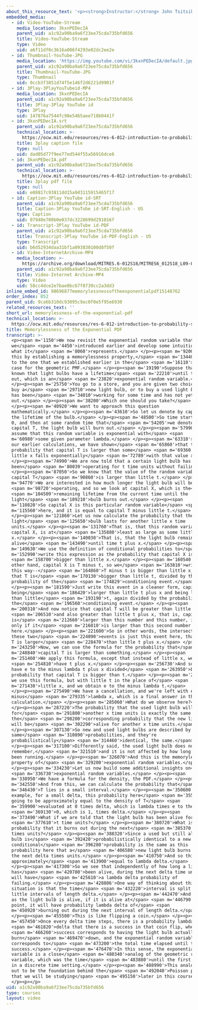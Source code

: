```yaml
---
about_this_resource_text: '<p><strong>Instructor:</strong> John Tsitsiklis</p>'
embedded_media:
  - id: Video-YouTube-Stream
    media_location: 3kxnPEDecIA
    parent_uid: a1c92a90ba9a6f23ee75cda735bfd656
    title: Video-YouTube-Stream
    type: Video
    uid: a6f11df0c3616a006f4293e82dc2ee2e
  - id: Thumbnail-YouTube-JPG
    media_location: 'https://img.youtube.com/vi/3kxnPEDecIA/default.jpg'
    parent_uid: a1c92a90ba9a6f23ee75cda735bfd656
    title: Thumbnail-YouTube-JPG
    type: Thumbnail
    uid: 0ccb3f3851d74f5e146f2d6221d9901f
  - id: 3Play-3PlayYouTubeid-MP4
    media_location: 3kxnPEDecIA
    parent_uid: a1c92a90ba9a6f23ee75cda735bfd656
    title: 3Play-3Play YouTube id
    type: 3Play
    uid: 147876a7544fc98e5465aee718b0441f
  - id: 3kxnPEDecIA.srt
    parent_uid: a1c92a90ba9a6f23ee75cda735bfd656
    technical_location: >-
      https://ocw.mit.edu/resources/res-6-012-introduction-to-probability-spring-2018/part-i-the-fundamentals/memorylessness-of-the-exponential-pdf/3kxnPEDecIA.srt
    title: 3play caption file
    type: null
    uid: dad05d77f9ee77ed544f55a56916dce6
  - id: 3kxnPEDecIA.pdf
    parent_uid: a1c92a90ba9a6f23ee75cda735bfd656
    technical_location: >-
      https://ocw.mit.edu/resources/res-6-012-introduction-to-probability-spring-2018/part-i-the-fundamentals/memorylessness-of-the-exponential-pdf/3kxnPEDecIA.pdf
    title: 3play pdf file
    type: null
    uid: e08817c93811dd15a9d3115915465f17
  - id: Caption-3Play YouTube id-SRT
    parent_uid: a1c92a90ba9a6f23ee75cda735bfd656
    title: Caption-3Play YouTube id-SRT-English - US
    type: Caption
    uid: 07940e700b0e037dc3228699d291016f
  - id: Transcript-3Play YouTube id-PDF
    parent_uid: a1c92a90ba9a6f23ee75cda735bfd656
    title: Transcript-3Play YouTube id-PDF-English - US
    type: Transcript
    uid: b6d52934daa31bf1a093830100d8f50f
  - id: Video-InternetArchive-MP4
    media_location: >-
      https://archive.org/download/MITRES.6-012S18/MITRES6_012S18_L09-04_300k.mp4
    parent_uid: a1c92a90ba9a6f23ee75cda735bfd656
    title: Video-Internet Archive-MP4
    type: Video
    uid: 58cc4dce2e7bae8bc67f8739cc2a3dd3
inline_embed_id: 98696877memorylessnessoftheexponentialpdf15148762
order_index: 852
parent_uid: 9ca6b310dc93095c9ac0f0e5f95e6930
related_resources_text: ''
short_url: memorylessness-of-the-exponential-pdf
technical_location: >-
  https://ocw.mit.edu/resources/res-6-012-introduction-to-probability-spring-2018/part-i-the-fundamentals/memorylessness-of-the-exponential-pdf
title: Memorylessness of the Exponential PDF
transcript: >-
  <p><span m='1150'>We now revisit the exponential random variable that
  we</span> <span m='4450'>introduced earlier and develop some intuition about
  what it</span> <span m='8060'>represents.</span> </p><p><span m='9200'>We do
  this by establishing a memorylessness property,</span> <span m='13440'>similar
  to the one that we established earlier in the</span> <span m='16110'>discrete
  case for the geometric PMF.</span> </p><p><span m='19190'>Suppose that it is
  known that light bulbs have a lifetime</span> <span m='22210'>until they burn
  out, which is an</span> <span m='23820'>exponential random variable.</span>
  </p><p><span m='25750'>You go to a store, and you are given two choices, to
  buy a</span> <span m='29710'>new light bulb, or to buy a used light bulb that
  has been</span> <span m='34010'>working for some time and has not yet burned
  out.</span> </p><p><span m='38200'>Which one should you take?</span>
  </p><p><span m='40920'>We want to approach this question
  mathematically.</span> </p><p><span m='43610'>So let us denote by capital T
  the lifetime of the bulb.</span> </p><p><span m='48500'>So time starts at time
  0, and then at some random time that</span> <span m='54205'>we denote by
  capital T, the light bulb will burn out.</span> </p><p><span m='57990'>And we
  assume that this random variable is exponential with</span> <span
  m='60980'>some given parameter lambda.</span> </p><p><span m='63310'>In one of
  our earlier calculations, we have shown</span> <span m='65860'>that the
  probability that capital T is larger than some</span> <span m='69360'>value
  little x falls exponentially</span> <span m='72789'>with that value x.</span>
  </p><p><span m='74990'>We are now told that a certain light bulb has already
  been</span> <span m='80039'>operating for t time units without failing.</span>
  </p><p><span m='87050'>So we know that the value of the random variable
  capital T</span> <span m='90860'>is larger than little t.</span> </p><p><span
  m='94770'>We are interested in how much longer the light bulb will be</span>
  <span m='98720'>operating, and so we look at capital X, which is the</span>
  <span m='104509'>remaining lifetime from the current time until the
  light</span> <span m='109210'>bulb burns out.</span> </p><p><span
  m='110820'>So capital X is this particular random variable</span> <span
  m='115560'>here, and it is equal to capital T minus little t.</span>
  </p><p><span m='121860'>Let us now calculate the probability that the
  light</span> <span m='125650'>bulb lasts for another little x time
  units.</span> </p><p><span m='131760'>That is, that this random variable,
  capital X, is at</span> <span m='135880'>least as large as some little
  x.</span> </p><p><span m='140030'>That is, that the light bulb remains
  alive</span> <span m='143490'>until time t plus x.</span> </p><p><span
  m='149630'>We use the definition of conditional probabilities to</span> <span
  m='152990'>write this expression as the probability that capital X is</span>
  <span m='158700'>bigger than little x.</span> </p><p><span m='160540'>On the
  other hand, capital X is T minus t, so we</span> <span m='163810'>write it
  this way--</span> <span m='164860'>T minus t is bigger than little x, and also
  that T is</span> <span m='170130'>bigger than little t, divided by the
  probability of the</span> <span m='174829'>conditioning event.</span>
  </p><p><span m='181590'>Just write this event in a cleaner form, capital T
  being</span> <span m='186420'>larger than little t plus x and being larger
  than little</span> <span m='193190'>t, again divided by the probability of
  the</span> <span m='196560'>conditioning event.</span> </p><p><span
  m='200310'>And now notice that capital T will be greater than little t</span>
  <span m='206510'>and also greater than little t plus x, that is, capital T
  is</span> <span m='212660'>larger than this number and this number, if and
  only if it</span> <span m='216810'>is larger than this second number
  here.</span> </p><p><span m='221600'>So in other words, the intersection of
  these two</span> <span m='224090'>events is just this event here, that capital
  T is larger</span> <span m='228470'>than little t plus x.</span> </p><p><span
  m='243250'>Now, we can use the formula for the probability that</span> <span
  m='248840'>capital T is larger than something.</span> </p><p><span
  m='251460'>We apply this formula, except that instead of little x, we</span>
  <span m='254810'>have t plus x.</span> </p><p><span m='256730'>And so here we
  have e to the minus lambda t plus x divided</span> <span m='263950'>by the
  probability that capital T is bigger than t.</span> </p><p><span m='267720'>So
  we use this formula, but with little t in the place of</span> <span
  m='271430'>little x, and we obtain e to the minus lambda t.</span>
  </p><p><span m='275490'>We have a cancellation, and we're left with e to the
  minus</span> <span m='279335'>lambda x, which is a final answer in this
  calculation.</span> </p><p><span m='285060'>What do we observe here?</span>
  </p><p><span m='287220'>The probability that the used light bulb will live
  for</span> <span m='291800'>another x time units is exactly the same as
  the</span> <span m='298200'>corresponding probability that the new light bulb
  will be</span> <span m='302290'>alive for another x time units.</span>
  </p><p><span m='307130'>So new and used light bulbs are described by the
  same</span> <span m='310890'>probabilities, and they're
  probabilistically</span> <span m='314460'>identical, the same.</span>
  </p><p><span m='317100'>Differently said, the used light bulb does not
  remember,</span> <span m='321510'>and it is not affected by how long it has
  been running.</span> </p><p><span m='326070'>And this is the memorylessness
  property of</span> <span m='329200'>exponential random variables.</span>
  </p><p><span m='334230'>Let us now build some additional insights on</span>
  <span m='336730'>exponential random variables.</span> </p><p><span
  m='338950'>We have a formula for the density, the PDF.</span> </p><p><span
  m='342550'>And from this, we can calculate the probability that</span> <span
  m='346430'>T lies in a small interval.</span> </p><p><span m='350600'>For
  example, for a small delta, this probability here</span> <span m='355170'>is
  going to be approximately equal to the density of T</span> <span
  m='359900'>evaluated at 0 times delta, which is lambda times e to the</span>
  <span m='369130'>0, which is 1, times delta.</span> </p><p><span
  m='373490'>What if we are told that the light bulb has been alive for</span>
  <span m='377610'>t time units?</span> </p><p><span m='380720'>What is the
  probability that it burns out during the next</span> <span m='385370'>delta
  times units?</span> </p><p><span m='388320'>Since a used but still alive light
  bulb is</span> <span m='392420'>probabilistically identical to a new one, this
  conditional</span> <span m='396280'>probability is the same as this
  probability here that a</span> <span m='406580'>new light bulb burns out in
  the next delta times units.</span> </p><p><span m='410750'>And so this is also
  approximately</span> <span m='413900'>equal to lambda delta.</span>
  </p><p><span m='417300'>So we see that independently of how long a light bulb
  has</span> <span m='420780'>been alive, during the next delta time units it
  will have</span> <span m='425610'>a lambda delta probability of
  failing.</span> </p><p><span m='428806'>One way of thinking about this
  situation is that the time</span> <span m='432220'>interval is split into
  little intervals of length delta.</span> </p><p><span m='442470'>And as long
  as the light bulb is alive, if it is alive at</span> <span m='446790'>this
  point, it will have probability lambda delta of</span> <span
  m='450920'>burning out during the next interval of length delta.</span>
  </p><p><span m='455500'>This is like flipping a coin.</span> </p><p><span
  m='457450'>Once every delta time steps, there is a probability lambda</span>
  <span m='461820'>delta that there is a success in that coin flip, where</span>
  <span m='466260'>success corresponds to having the light bulb actually
  burn</span> <span m='469470'>down, and the exponential random variable
  corresponds to</span> <span m='473200'>the total time elapsed until the first
  success.</span> </p><p><span m='476470'>In this sense, the exponential random
  variable is a close</span> <span m='480340'>analog of the geometric random
  variable, which was the time</span> <span m='483880'>until the first success
  in a discrete time setting.</span> </p><p><span m='488990'>This analogy turns
  out to be the foundation behind the</span> <span m='492040'>Poisson process
  that we will be studying</span> <span m='495150'>later in this course.</span>
  </p><p></p>
uid: a1c92a90ba9a6f23ee75cda735bfd656
type: courses
layout: video
---
```

